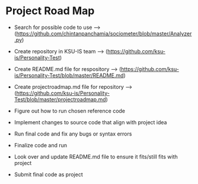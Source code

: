 # Project Road Map
- Search for possible code to use --> (https://github.com/chintanpanchamia/sociometer/blob/master/Analyzer.py)

- Create repository in KSU-IS team --> (https://github.com/ksu-is/Personality-Test)

- Create README.md file for respository --> (https://github.com/ksu-is/Personality-Test/blob/master/README.md)

- Create projectroadmap.md file for repository --> (https://github.com/ksu-is/Personality-Test/blob/master/projectroadmap.md)

- Figure out how to run chosen reference code

- Implement changes to source code that align with project idea

- Run final code and fix any bugs or syntax errors

- Finalize code and run

- Look over and update README.md file to ensure it fits/still fits with project

- Submit final code as project
